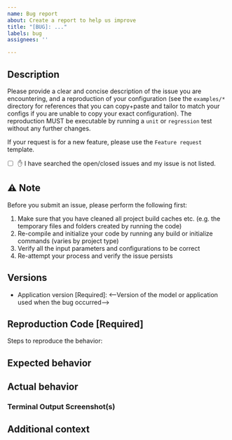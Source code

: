 ```yaml
---
name: Bug report
about: Create a report to help us improve
title: "[BUG]: ..."
labels: bug
assignees: ''

---
```


## Description

Please provide a clear and concise description of the issue you are encountering, and a reproduction of your configuration (see the `examples/*` directory for references that you can copy+paste and tailor to match your configs if you are unable to copy your exact configuration). The reproduction MUST be executable by running a `unit` or `regression` test without any further changes.

If your request is for a new feature, please use the `Feature request` template.

- [ ] ✋ I have searched the open/closed issues and my issue is not listed.

## ⚠️ Note

Before you submit an issue, please perform the following first:

1. Make sure that you have cleaned all project build caches etc. (e.g. the temporary files and folders created by running the code)
2. Re-compile and initialize your code by running any build or initialize commands (varies by project type)
3. Verify all the input parameters and configurations to be correct
4. Re-attempt your process and verify the issue persists

## Versions

- Application version [Required]: <--Version of the model or application used when the bug occurred-->

## Reproduction Code [Required]

<!-- REQUIRED -->

Steps to reproduce the behavior:

<!-- Are you using workspaces? -->
<!-- Have you cleared the local cache (see Notice section above)? -->
<!-- List steps in order that led up to the issue you encountered -->

## Expected behavior

<!-- A clear and concise description of what you expected to happen -->

## Actual behavior

<!-- A clear and concise description of what actually happened -->

### Terminal Output Screenshot(s)

<!-- Optional but helpful -->

## Additional context

<!-- Add any other context about the problem here -->
